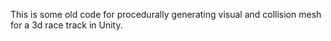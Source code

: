 This is some old code for procedurally generating visual and collision mesh for a 3d race track in Unity. 
